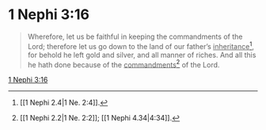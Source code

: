 # 1 Nephi 3:16

> Wherefore, let us be faithful in keeping the commandments of the Lord; therefore let us go down to the land of our father’s <u>inheritance</u>[^a], for behold he left gold and silver, and all manner of riches. And all this he hath done because of the <u>commandments</u>[^b] of the Lord.

[1 Nephi 3:16](https://www.churchofjesuschrist.org/study/scriptures/bofm/1-ne/3?lang=eng&id=p16#p16)


[^a]: [[1 Nephi 2.4|1 Ne. 2:4]].  
[^b]: [[1 Nephi 2.2|1 Ne. 2:2]]; [[1 Nephi 4.34|4:34]].  
